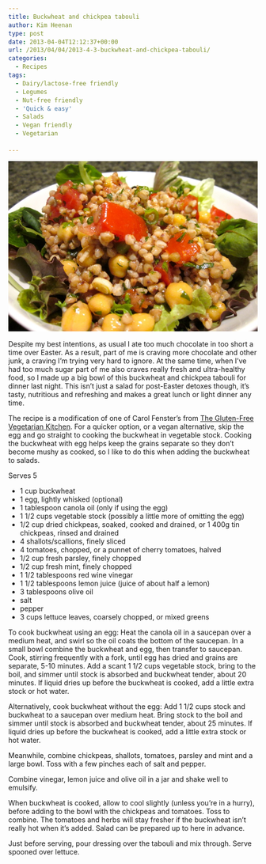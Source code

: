 ```yaml
---
title: Buckwheat and chickpea tabouli
author: Kim Heenan
type: post
date: 2013-04-04T12:12:37+00:00
url: /2013/04/04/2013-4-3-buckwheat-and-chickpea-tabouli/
categories:
  - Recipes
tags:
  - Dairy/lactose-free friendly
  - Legumes
  - Nut-free friendly
  - 'Quick & easy'
  - Salads
  - Vegan friendly
  - Vegetarian

---
```


![](buckwheat-tabouli.jpg)

Despite my best intentions, as usual I ate too much chocolate in too short a time over Easter. As a result, part of me is craving more chocolate and other junk, a craving I’m trying very hard to ignore. At the same time, when I’ve had too much sugar part of me also craves really fresh and ultra-healthy food, so I made up a big bowl of this buckwheat and chickpea tabouli for dinner last night. This isn’t just a salad for post-Easter detoxes though, it’s tasty, nutritious and refreshing and makes a great lunch or light dinner any time.

<!--more-->

The recipe is a modification of one of Carol Fenster’s from [The Gluten-Free Vegetarian Kitchen][gluten-free-vegetarian-kitchen]. For a quicker option, or a vegan alternative, skip the egg and go straight to cooking the buckwheat in vegetable stock. Cooking the buckwheat with egg helps keep the grains separate so they don’t become mushy as cooked, so I like to do this when adding the buckwheat to salads.

Serves 5

  * 1 cup buckwheat
  * 1 egg, lightly whisked (optional)
  * 1 tablespoon canola oil (only if using the egg)
  * 1 1/2 cups vegetable stock (possibly a little more of omitting the egg)
  * 1/2 cup dried chickpeas, soaked, cooked and drained, or 1 400g tin chickpeas, rinsed and drained
  * 4 shallots/scallions, finely sliced
  * 4 tomatoes, chopped, or a punnet of cherry tomatoes, halved
  * 1/2 cup fresh parsley, finely chopped
  * 1/2 cup fresh mint, finely chopped
  * 1 1/2 tablespoons red wine vinegar
  * 1 1/2 tablespoons lemon juice (juice of about half a lemon)
  * 3 tablespoons olive oil
  * salt
  * pepper
  * 3 cups lettuce leaves, coarsely chopped, or mixed greens

To cook buckwheat using an egg: Heat the canola oil in a saucepan over a medium heat, and swirl so the oil coats the bottom of the saucepan. In a small bowl combine the buckwheat and egg, then transfer to saucepan. Cook, stirring frequently with a fork, until egg has dried and grains are separate, 5-10 minutes. Add a scant 1 1/2 cups vegetable stock, bring to the boil, and simmer until stock is absorbed and buckwheat tender, about 20 minutes. If liquid dries up before the buckwheat is cooked, add a little extra stock or hot water.

Alternatively, cook buckwheat without the egg: Add 1 1/2 cups stock and buckwheat to a saucepan over medium heat. Bring stock to the boil and simmer until stock is absorbed and buckwheat tender, about 25 minutes.  If liquid dries up before the buckwheat is cooked, add a little extra stock or hot water.

Meanwhile, combine chickpeas, shallots, tomatoes, parsley and mint and a large bowl. Toss with a few pinches each of salt and pepper.

Combine vinegar, lemon juice and olive oil in a jar and shake well to emulsify.

When buckwheat is cooked, allow to cool slightly (unless you’re in a hurry), before adding to the bowl with the chickpeas and tomatoes. Toss to combine. The tomatoes and herbs will stay fresher if the buckwheat isn’t really hot when it’s added. Salad can be prepared up to here in advance.

Just before serving, pour dressing over the tabouli and mix through. Serve spooned over lettuce.</p>

[gluten-free-vegetarian-kitchen]: http://www.amazon.com/The-Gluten-Free-Vegetarian-Kitchen-Nutritious/dp/1557885109%3FSubscriptionId%3D0ENGV10E9K9QDNSJ5C82%26tag%3Dfredel09-20%26linkCode%3Dxm2%26camp%3D2025%26creative%3D165953%26creativeASIN%3D1557885109